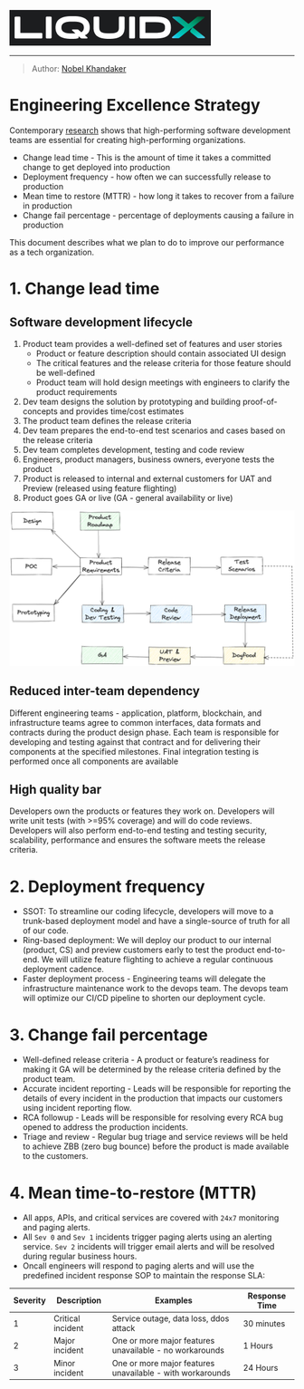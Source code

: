 ![LiquidXLogo.png](./img/LiquidXLogoDarkBg.png)

---
> Author: [Nobel Khandaker](https://www.linkedin.com/in/nobelkhandaker)

# Engineering Excellence Strategy
Contemporary [research](https://www.thoughtworks.com/radar/techniques/four-key-metrics) shows that high-performing software development teams are essential for creating high-performing organizations.

- Change lead time - This is the amount of time it takes a committed change to get deployed into production
- Deployment frequency - how often we can successfully release to production
- Mean time to restore (MTTR) - how long it takes to recover from a failure in production
- Change fail percentage - percentage of deployments causing a failure in production

This document describes what we plan to do to improve our performance as a tech organization.

# 1. Change lead time
## Software development lifecycle
1. Product team provides a well-defined set of features and user stories
    - Product or feature description should contain associated UI design
    - The critical features and the release criteria for those feature should be well-defined
    - Product team will hold design meetings with engineers to clarify the product requirements
2. Dev team designs the solution by prototyping and building proof-of-concepts and provides time/cost estimates
3. The product team defines the release criteria
4. Dev team prepares the end-to-end test scenarios and cases based on the release criteria
5. Dev team completes development, testing and code review
6. Engineers, product managers, business owners, everyone tests the product
7. Product is released to internal and external customers for UAT and Preview (released using feature flighting)
8. Product goes GA or live (GA - general availability or live)

![image](./img/SDLC.png)

## Reduced inter-team dependency
Different engineering teams - application, platform, blockchain, and infrastructure teams agree to common interfaces, data formats and contracts during the product design phase. Each team is responsible for developing and testing against that contract and for delivering their components at the specified milestones.  Final integration testing is performed once all components are available

## High quality bar
Developers own the products or features they work on.  Developers will write unit tests (with >=95% coverage) and will do code reviews.  Developers will also perform end-to-end testing and testing security, scalability, performance and ensures the software meets the release criteria.

# 2. Deployment frequency
- SSOT: To streamline our coding lifecycle, developers will move to a trunk-based deployment model and have a single-source of truth for all of our code.
- Ring-based deployment: We will deploy our product to our internal (product, CS) and preview customers early to test the product end-to-end.  We will utilize feature flighting to achieve a regular continuous deployment cadence.
- Faster deployment process -  Engineering teams will delegate the infrastructure maintenance work to the devops team.  The devops team will optimize our CI/CD pipeline to shorten our deployment cycle.

# 3. Change fail percentage
- Well-defined release criteria - A product or feature’s readiness for making it GA will be determined by the release criteria defined by the product team.
- Accurate incident reporting - Leads will be responsible for reporting the details of every incident in the production that impacts our customers using incident reporting flow.
- RCA followup - Leads will be responsible for resolving every RCA bug opened to address the production incidents.
- Triage and review - Regular bug triage and service reviews will be held to achieve ZBB (zero bug bounce) before the product is made available to the customers.

# 4. Mean time-to-restore (MTTR)
- All apps, APIs, and critical services are covered with `24x7` monitoring and paging alerts.
- All `Sev 0` and `Sev 1` incidents trigger paging alerts using an alerting service.  `Sev 2` incidents will trigger email alerts and will be resolved during regular business hours.
- Oncall engineers will respond to paging alerts and will use the predefined incident response SOP to maintain the response SLA:

| Severity | Description        | Examples                                                  | Response Time |
|----------|--------------------|-----------------------------------------------------------|---------------|
| 1        | Critical incident  | Service outage, data loss, ddos attack                    | 30 minutes    |
| 2        | Major incident     | One or more major features unavailable - no workarounds   | 1 Hours       |
| 3        | Minor incident     | One or more major features unavailable - with workarounds | 24 Hours      |
